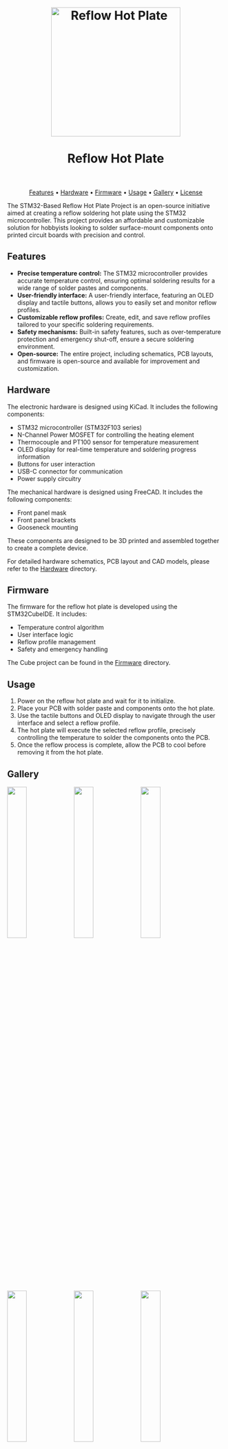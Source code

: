 <h1 align="center">
  <img src="https://github.com/ikajdan/reflow_hot_plate/assets/28950897/c3468495-384c-4000-b4db-6c9cec08a22f" alt="Reflow Hot Plate" width="300" height="auto"/>
  <br><br>
  Reflow Hot Plate
  <br><br>
</h1>

<p align="center">
  <a href="#features">Features</a> •
  <a href="#hardware">Hardware</a> •
  <a href="#firmware">Firmware</a> •
  <a href="#usage">Usage</a> •
  <a href="#gallery">Gallery</a> •
  <a href="#license">License</a>
</p>

The STM32-Based Reflow Hot Plate Project is an open-source initiative aimed at creating a reflow soldering hot plate using the STM32 microcontroller. This project provides an affordable and customizable solution for hobbyists looking to solder surface-mount components onto printed circuit boards with precision and control.

## Features

- **Precise temperature control:** The STM32 microcontroller provides accurate temperature control, ensuring optimal soldering results for a wide range of solder pastes and components.
- **User-friendly interface:** A user-friendly interface, featuring an OLED display and tactile buttons, allows you to easily set and monitor reflow profiles.
- **Customizable reflow profiles:** Create, edit, and save reflow profiles tailored to your specific soldering requirements.
- **Safety mechanisms:** Built-in safety features, such as over-temperature protection and emergency shut-off, ensure a secure soldering environment.
- **Open-source:** The entire project, including schematics, PCB layouts, and firmware is open-source and available for improvement and customization.

## Hardware

The electronic hardware is designed using KiCad. It includes the following components:

- STM32 microcontroller (STM32F103 series)
- N-Channel Power MOSFET for controlling the heating element
- Thermocouple and PT100 sensor for temperature measurement
- OLED display for real-time temperature and soldering progress information
- Buttons for user interaction
- USB-C connector for communication
- Power supply circuitry

The mechanical hardware is designed using FreeCAD. It includes the following components:

- Front panel mask
- Front panel brackets
- Gooseneck mounting

These components are designed to be 3D printed and assembled together to create a complete device.

For detailed hardware schematics, PCB layout and CAD models, please refer to the [Hardware](hardware/) directory.

## Firmware

The firmware for the reflow hot plate is developed using the STM32CubeIDE. It includes:

- Temperature control algorithm
- User interface logic
- Reflow profile management
- Safety and emergency handling

The Cube project can be found in the [Firmware](firmware/) directory.

## Usage

1. Power on the reflow hot plate and wait for it to initialize.
1. Place your PCB with solder paste and components onto the hot plate.
1. Use the tactile buttons and OLED display to navigate through the user interface and select a reflow profile.
1. The hot plate will execute the selected reflow profile, precisely controlling the temperature to solder the components onto the PCB.
1. Once the reflow process is complete, allow the PCB to cool before removing it from the hot plate.

## Gallery

<img src="https://github.com/ikajdan/reflow_hot_plate/assets/28950897/f0e61aaf-80ff-4ed2-aad6-bbd336b23196" width="30%"></img>
<img src="https://github.com/ikajdan/reflow_hot_plate/assets/28950897/86b3246f-bf8c-475d-af1c-53e835ec0c3f" width="30%"></img>
<img src="https://github.com/ikajdan/reflow_hot_plate/assets/28950897/a9347d3d-248d-4953-bed5-8ff7e9e12626" width="30%"></img>
<img src="https://github.com/ikajdan/reflow_hot_plate/assets/28950897/901e2f82-cec4-45c8-be06-c0374f554270" width="30%"></img>
<img src="https://github.com/ikajdan/reflow_hot_plate/assets/28950897/b9648db5-6c5c-4180-8398-41f9e938b2ea" width="30%"></img>
<img src="https://github.com/ikajdan/reflow_hot_plate/assets/28950897/4947a20e-c97b-49a8-8e7f-02202b682c66" width="30%"></img>

## License

This project is licensed under the [MIT License](LICENSE.md), which means you are free to use, modify, and distribute the project's source code and documentation for both commercial and non-commercial purposes.
